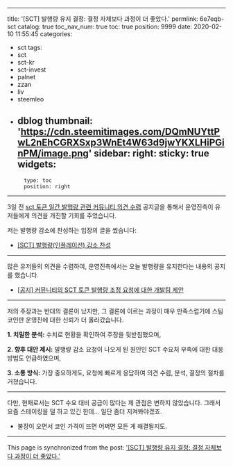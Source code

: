 
---
title: '[SCT] 발행량 유지 결정: 결정 자체보다 과정이 더 좋았다.'
permlink: 6e7eqb-sct
catalog: true
toc_nav_num: true
toc: true
position: 9999
date: 2020-02-10 11:55:45
categories:
- sct
tags:
- sct
- sct-kr
- sct-invest
- palnet
- zzan
- liv
- steemleo
- dblog
thumbnail: 'https://cdn.steemitimages.com/DQmNUYttPwL2nEhCGRXSxp3WnEt4W63d9jwYKXLHiPGinPM/image.png'
sidebar:
    right:
        sticky: true
widgets:
    -
        type: toc
        position: right
---


3일 전 [sct 토큰 일간 발행량 관련 커뮤니티 의견 수렴](https://www.steemcoinpan.com/sct/@sct/5gctkt-sct) 공지글을 통해서 운영진측이 유저들에게 의견을 개진할 기회를 주었습니다.

저는 발행량 감소에 찬성하는 입장의 글을 썼습니다:

* [[SCT] 발행량(인플레이션) 감소 찬성](https://www.steemcoinpan.com/sct/@glory7/5cotpv-sct)

---

많은 유저들의 의견을 수렴하여, 운영진측에서는 오늘 발행량을 유지한다는 내용의 공지를 했습니다.

* [[공지] 커뮤니티의 SCT 토큰 발행량 조정 요청에 대한 개발팀 제안](https://www.steemcoinpan.com/sct/@sct/kdbdo-sct)

---

저의 주장과는 반대의 결론이 났지만, 그 결론에 이르는 과정이 매우 만족스럽기에 스팀코인판 운영진에 대한 신뢰가 더 올라갔습니다.

**1. 치밀한 분석:** 수치로 현황을 확인하여 주장을 뒷받침했으며,

**2. 향후 대안 제시:** 발행량 감소 요청이 나오게 된 원인인 SCT 수요처 부족에 대한 대응방법도 언급하였으며,

**3. 소통 방식:** 가장 중요하게도, 요청에 빠르게 응답하여 의견 수렴, 분석, 결정의 절차를 거쳤습니다.

---

다만, 현재로서는 SCT 수요 대비 공급이 많다는 제 관점은 변하지 않았습니다. 그래서 요즘 스테이킹을 덜 하고 있긴 한데... 일단 좀더 지켜봐야겠죠.

* 불장이 오면서 코인 가격이 뜨면 어쩌면 모든 게 해결될지도.

- - -

This page is synchronized from the post: ['[SCT] 발행량 유지 결정: 결정 자체보다 과정이 더 좋았다.'](https://steemit.com/@glory7/6e7eqb-sct)
